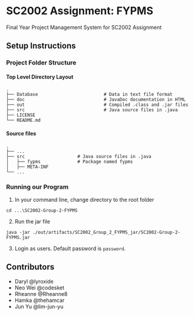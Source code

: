 # SC2002 Assignment: FYPMS

Final Year Project Management System for SC2002 Assignment

## Setup Instructions

### Project Folder Structure

#### Top Level Directory Layout

```terminal
.
├── Database                         # Data in text file format
├── doc                              # JavaDoc documentation in HTML
├── out                              # Compiled .class and .jar files
├── src                              # Java source files in .java
├── LICENSE
└── README.md
```

#### Source files

```terminal
.
├── ...
├── src                    # Java source files in .java
│   ├── fypms              # Package named fypms
│   ├── META-INF           
└── ...
```

### Running our Program

1. In your command line, change directory to the root folder

```terminal
cd ...\SC2002-Group-2-FYPMS
```

2. Run the jar file

```terminal
java -jar ./out/artifacts/SC2002_Group_2_FYPMS_jar/SC2002-Group-2-FYPMS.jar
```

3. Login as users. Default password is `password`.

## Contributors

- Daryl @lyroxide
- Neo Wei @codesket
- Rheanne @Rheanne8
- Hamka @thehamcar
- Jun Yu @lim-jun-yu
